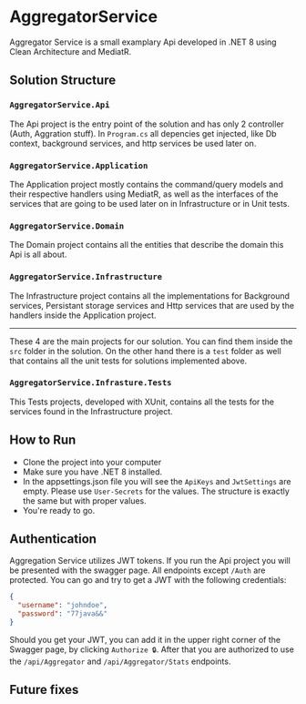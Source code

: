 # AggregatorService

Aggregator Service is a small examplary Api developed in .NET 8 using Clean Architecture and MediatR.

## Solution Structure

### ```AggregatorService.Api```
The Api project is the entry point of the solution and has only 2 controller (Auth, Aggration stuff). In ```Program.cs``` all depencies get injected, like Db context, background services, and http services be used later on.

### ```AggregatorService.Application```
The Application project mostly contains the command/query models and their respective handlers using MediatR, as well as the interfaces of the services that are going to be used later on in Infrastructure or in Unit tests.

### ```AggregatorService.Domain```
The Domain project contains all the entities that describe the domain this Api is all about.

### ```AggregatorService.Infrastructure```
The Infrastructure project contains all the implementations for Background services, Persistant storage services and Http services that are used by the handlers inside the Application project.

---

These 4 are the main projects for our solution. You can find them inside the ```src``` folder in the solution. On the other hand there is a ```test``` folder as well that contains all the unit tests for solutions implemented above.
### ```AggregatorService.Infrasture.Tests```
This Tests projects, developed with XUnit, contains all the tests for the services found in the Infrastructure project.

## How to Run
- Clone the project into your computer
- Make sure you have .NET 8 installed.
- In the appsettings.json file you will see the ```ApiKeys``` and ```JwtSettings``` are empty. Please use ```User-Secrets``` for the values. The structure is exactly the same but with proper values.
- You're ready to go.

## Authentication
Aggregation Service utilizes JWT tokens. If you run the Api project you will be presented with the swagger page. All endpoints except ```/Auth``` are protected. You can go and try to get a JWT with the following credentials:

```json
{
  "username": "johndoe",
  "password": "77java&&"
}
```

Should you get your JWT, you can add it in the upper right corner of the Swagger page, by clicking ```Authorize 🔒```. After that you are authorized to use the ```/api/Aggregator``` and ```/api/Aggregator/Stats``` endpoints.


## Future fixes
